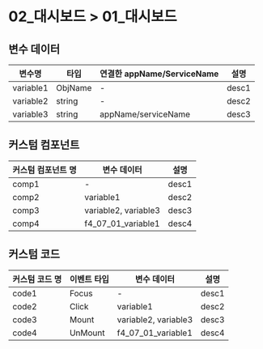 # 02\_대시보드 > 01\_대시보드

## 변수 데이터

| 변수명    | 타입    | 연결한 appName/ServiceName | 설명  |
| --------- | ------- | -------------------------- | ----- |
| variable1 | ObjName | -                          | desc1 |
| variable2 | string  | -                          | desc2 |
| variable3 | string  | appName/serviceName        | desc3 |

<!--
- UX Studio 에서 variable1 의 이름은 f4_02_01_variable1 으로 지정한다.
- 원시 타입이 아닌 경우 Gaia Studio 에서 정의한 오브젝트 타입명을 기록한다.
- 변수 데이터가 BX 서비스에 매핑된 경우 appName/serviceName 을 기록한다.
-->

## 커스텀 컴포넌트

| 커스텀 컴포넌트 명 | 변수 데이터          | 설명  |
| ------------------ | -------------------- | ----- |
| comp1              | -                    | desc1 |
| comp2              | variable1            | desc2 |
| comp3              | variable2, variable3 | desc3 |
| comp4              | f4_07_01_variable1   | desc4 |

<!-- 외부 페이지에서 정의한 변수 데이터를 기입하는 경우, prefix 까지 붙여서 표기한다. (예) f4_07_01_variable1
 -->

## 커스텀 코드

| 커스텀 코드 명 | 이벤트 타입 | 변수 데이터          | 설명  |
| -------------- | ----------- | -------------------- | ----- |
| code1          | Focus       | -                    | desc1 |
| code2          | Click       | variable1            | desc2 |
| code3          | Mount       | variable2, variable3 | desc3 |
| code4          | UnMount     | f4_07_01_variable1   | desc4 |

<!--
- UX Studio 에서 code1 의 이름은 f4_02_code1 으로 지정한다.
- 외부 페이지에서 정의한 변수 데이터를 기입하는 경우, prefix 까지 붙여서 표기한다. (예) f4_07_01_variable1
 -->
